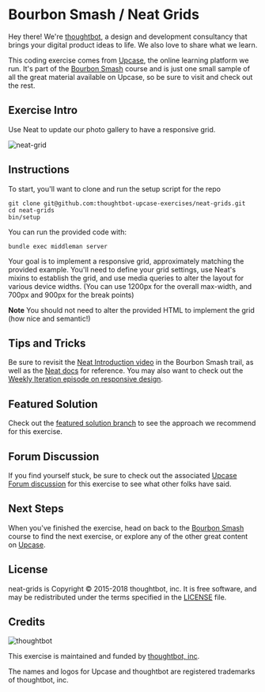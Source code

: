 # Bourbon Smash / Neat Grids

Hey there! We're [thoughtbot](https://thoughtbot.com), a design and
development consultancy that brings your digital product ideas to life.
We also love to share what we learn.

This coding exercise comes from [Upcase](https://thoughtbot.com/upcase),
the online learning platform we run. It's part of the
[Bourbon Smash](https://thoughtbot.com/upcase/bourbon-smash) course and is just one small sample of all
the great material available on Upcase, so be sure to visit and check out the rest.

## Exercise Intro

Use Neat to update our photo gallery to have a responsive grid.

![neat-grid](https://thoughtbot-images.s3.amazonaws.com/upcase/exercise-images/bourbon-smash/neat-responsive-grid.gif)

## Instructions

To start, you'll want to clone and run the setup script for the repo

    git clone git@github.com:thoughtbot-upcase-exercises/neat-grids.git
    cd neat-grids
    bin/setup

You can run the provided code with:

    bundle exec middleman server

Your goal is to implement a responsive grid, approximately matching the provided example. You'll need to define your grid settings, use Neat's mixins to establish the grid, and use media queries to alter the layout for various device widths. (You can use 1200px for the overall max-width, and 700px and 900px for the break points)

**Note** You should not need to alter the provided HTML to implement the grid (how nice and semantic!)

## Tips and Tricks

Be sure to revisit the [Neat Introduction video](https://thoughtbot.com/upcase/videos/neat-semantic-grids) in the Bourbon Smash trail, as well as the [Neat docs](http://thoughtbot.github.io/neat-docs/latest/) for reference. You may also want to check out the [Weekly Iteration episode on responsive design](https://thoughtbot.com/upcase/videos/responsive-design).

## Featured Solution

Check out the [featured solution branch](https://github.com/thoughtbot-upcase-exercises/neat-grids/compare/featured-solution#toc) to
see the approach we recommend for this exercise.

## Forum Discussion

If you find yourself stuck, be sure to check out the associated
[Upcase Forum discussion]()
for this exercise to see what other folks have said.

## Next Steps

When you've finished the exercise, head on back to the
[Bourbon Smash](https://thoughtbot.com/upcase/bourbon-smash) course to find the next exercise,
or explore any of the other great content on
[Upcase](https://thoughtbot.com/upcase).

## License

neat-grids is Copyright © 2015-2018 thoughtbot, inc. It is free software,
and may be redistributed under the terms specified in the
[LICENSE](/LICENSE.md) file.

## Credits

![thoughtbot](https://presskit.thoughtbot.com/assets/images/logo.svg)

This exercise is maintained and funded by
[thoughtbot, inc](http://thoughtbot.com/community).

The names and logos for Upcase and thoughtbot are registered trademarks of
thoughtbot, inc.
